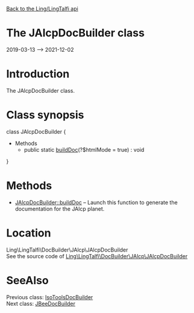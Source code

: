 [Back to the Ling/LingTalfi api](https://github.com/lingtalfi/LingTalfi/blob/master/doc/api/Ling/LingTalfi.md)



The JAlcpDocBuilder class
================
2019-03-13 --> 2021-12-02






Introduction
============

The JAlcpDocBuilder class.



Class synopsis
==============


class <span class="pl-k">JAlcpDocBuilder</span>  {

- Methods
    - public static [buildDoc](https://github.com/lingtalfi/LingTalfi/blob/master/doc/api/Ling/LingTalfi/DocBuilder/JAlcp/JAlcpDocBuilder/buildDoc.md)(?$htmlMode = true) : void

}






Methods
==============

- [JAlcpDocBuilder::buildDoc](https://github.com/lingtalfi/LingTalfi/blob/master/doc/api/Ling/LingTalfi/DocBuilder/JAlcp/JAlcpDocBuilder/buildDoc.md) &ndash; Launch this function to generate the documentation for the JAlcp planet.





Location
=============
Ling\LingTalfi\DocBuilder\JAlcp\JAlcpDocBuilder<br>
See the source code of [Ling\LingTalfi\DocBuilder\JAlcp\JAlcpDocBuilder](https://github.com/lingtalfi/LingTalfi/blob/master/DocBuilder/JAlcp/JAlcpDocBuilder.php)



SeeAlso
==============
Previous class: [IsoToolsDocBuilder](https://github.com/lingtalfi/LingTalfi/blob/master/doc/api/Ling/LingTalfi/DocBuilder/IsoTools/IsoToolsDocBuilder.md)<br>Next class: [JBeeDocBuilder](https://github.com/lingtalfi/LingTalfi/blob/master/doc/api/Ling/LingTalfi/DocBuilder/JBee/JBeeDocBuilder.md)<br>

